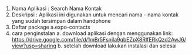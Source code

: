 1. Nama Aplikasi : Search  Nama Kontak
2. Deskripsi : Aplikasi ini digunakan untuk mencari nama - nama kontak yang sudah tersimpan dalam
handphone
3. Daftar package
a.expo-contacts
4. cara penginstalan
a. download aplikasi dengan menggunakan link: https://drive.google.com/file/d/1mBr5Fsnjla9qbEZpX8RlfERkQzd2AwJ6/view?usp=sharing
b. setelah download lakukan instalasi dan selesai
